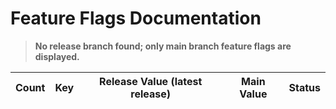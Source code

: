 # Feature Flags Documentation

> **No release branch found; only main branch feature flags are displayed.**

| Count | Key | Release Value (latest release) | Main Value | Status |
|-------|-----|-------------------------------|------------|--------|
